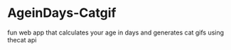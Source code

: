 # AgeinDays-Catgif
fun web app that calculates your age in days and generates cat gifs using thecat api
